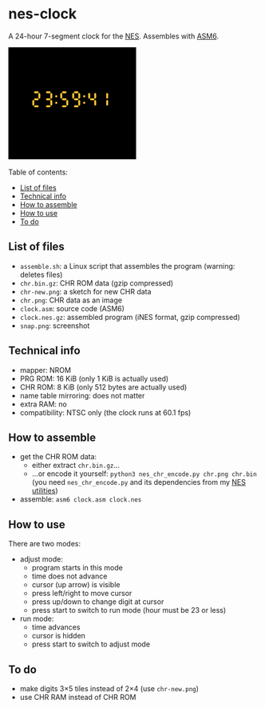 # nes-clock
A 24-hour 7-segment clock for the [NES](https://en.wikipedia.org/wiki/Nintendo_Entertainment_System). Assembles with [ASM6](https://www.romhacking.net/utilities/674/).

![screenshot](snap.png)

Table of contents:
* [List of files](#list-of-files)
* [Technical info](#technical-info)
* [How to assemble](#how-to-assemble)
* [How to use](#how-to-use)
* [To do](#to-do)

## List of files
* `assemble.sh`: a Linux script that assembles the program (warning: deletes files)
* `chr.bin.gz`: CHR ROM data (gzip compressed)
* `chr-new.png`: a sketch for new CHR data
* `chr.png`: CHR data as an image
* `clock.asm`: source code (ASM6)
* `clock.nes.gz`: assembled program (iNES format, gzip compressed)
* `snap.png`: screenshot

## Technical info
* mapper: NROM
* PRG ROM: 16 KiB (only 1 KiB is actually used)
* CHR ROM: 8 KiB (only 512 bytes are actually used)
* name table mirroring: does not matter
* extra RAM: no
* compatibility: NTSC only (the clock runs at 60.1 fps)

## How to assemble
* get the CHR ROM data:
  * either extract `chr.bin.gz`&hellip;
  * &hellip;or encode it yourself: `python3 nes_chr_encode.py chr.png chr.bin` (you need `nes_chr_encode.py` and its dependencies from my [NES utilities](https://github.com/qalle2/nes-util))
* assemble: `asm6 clock.asm clock.nes`

## How to use
There are two modes:
* adjust mode:
  * program starts in this mode
  * time does not advance
  * cursor (up arrow) is visible
  * press left/right to move cursor
  * press up/down to change digit at cursor
  * press start to switch to run mode (hour must be 23 or less)
* run mode:
  * time advances
  * cursor is hidden
  * press start to switch to adjust mode

## To do
* make digits 3&times;5 tiles instead of 2&times;4 (use `chr-new.png`)
* use CHR RAM instead of CHR ROM
